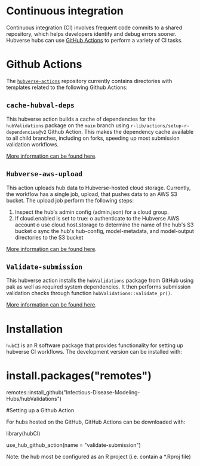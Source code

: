 # Continuous integration

Continuous integration (CI) involves frequent code commits to a shared repository, which helps developers identify and debug errors sooner. Hubverse hubs can use [GitHub Actions](https://github.com/features/actions) to perform a variety of CI tasks. 


# Github Actions

The [`hubverse-actions`](https://github.com/Infectious-Disease-Modeling-Hubs/hubverse-actions) repository currently contains directories with templates related to the following Github Actions:

## `cache-hubval-deps`
This hubverse action builds a cache of dependencies for the `hubValidations` package on the `main` branch using `r-lib/actions/setup-r-dependencies@v2` Github Action. This makes the dependency cache available to all child branches, including on forks, speeding up most submission validation workflows.

[More information can be found here](https://github.com/Infectious-Disease-Modeling-Hubs/hubverse-actions/tree/main/cache-hubval-deps).

## `Hubverse-aws-upload`
This action uploads hub data to Hubverse-hosted cloud storage. Currently, the workflow has a single job, upload, that pushes data to an AWS S3 bucket.
The upload job perform the following steps:
1.	Inspect the hub's admin config (admin.json) for a cloud group.
2.	If cloud.enabled is set to true:
o	authenticate to the Hubverse AWS account
o	use cloud.host.storage to determine the name of the hub's S3 bucket
o	sync the hub's hub-config, model-metadata, and model-output directories to the S3 bucket

[More information can be found here](https://github.com/Infectious-Disease-Modeling-Hubs/hubverse-actions/tree/main/hubverse-aws-upload).

## `Validate-submission`
This hubverse action installs the `hubValidations` package from GitHub using pak as well as required system dependencies.
It then performs submission validation checks through function `hubValidations::validate_pr()`.

[More information can be found here](https://github.com/Infectious-Disease-Modeling-Hubs/hubverse-actions/tree/main/validate-submission).

# Installation
`hubCI` is an R software package that provides functionality for setting up hubverse CI workflows. The development version can be installed with:

# install.packages("remotes")

remotes::install_github("Infectious-Disease-Modeling-Hubs/hubValidations")

#Setting up a Github Action

For hubs hosted on the GitHub, GitHub Actions can be downloaded with:

library(hubCI)

use_hub_github_action(name = "validate-submission")

Note: the hub most be configured as an R project (i.e. contain a *.Rproj file)
